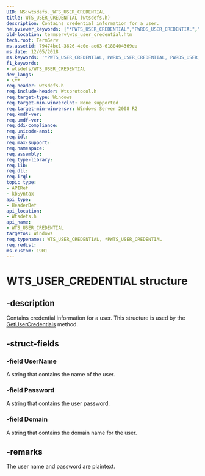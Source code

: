```yaml
---
UID: NS:wtsdefs._WTS_USER_CREDENTIAL
title: WTS_USER_CREDENTIAL (wtsdefs.h)
description: Contains credential information for a user.helpviewer_keywords: ["*PWTS_USER_CREDENTIAL","PWRDS_USER_CREDENTIAL","PWRDS_USER_CREDENTIAL structure pointer [Remote Desktop Services]","PWTS_USER_CREDENTIAL","PWTS_USER_CREDENTIAL structure pointer [Remote Desktop Services]","WRDS_USER_CREDENTIAL","WRDS_USER_CREDENTIAL structure [Remote Desktop Services]","WTS_USER_CREDENTIAL","WTS_USER_CREDENTIAL structure [Remote Desktop Services]","termserv.wts_user_credential","wtsdefs/PWRDS_USER_CREDENTIAL","wtsdefs/PWTS_USER_CREDENTIAL","wtsdefs/WRDS_USER_CREDENTIAL","wtsdefs/WTS_USER_CREDENTIAL"]
old-location: termserv\wts_user_credential.htm
tech.root: TermServ
ms.assetid: 79474bc1-3626-4c0e-ae63-6180404369ea
ms.date: 12/05/2018
ms.keywords: '*PWTS_USER_CREDENTIAL, PWRDS_USER_CREDENTIAL, PWRDS_USER_CREDENTIAL structure pointer [Remote Desktop Services], PWTS_USER_CREDENTIAL, PWTS_USER_CREDENTIAL structure pointer [Remote Desktop Services], WRDS_USER_CREDENTIAL, WRDS_USER_CREDENTIAL structure [Remote Desktop Services], WTS_USER_CREDENTIAL, WTS_USER_CREDENTIAL structure [Remote Desktop Services], termserv.wts_user_credential, wtsdefs/PWRDS_USER_CREDENTIAL, wtsdefs/PWTS_USER_CREDENTIAL, wtsdefs/WRDS_USER_CREDENTIAL, wtsdefs/WTS_USER_CREDENTIAL'
f1_keywords:
- wtsdefs/WTS_USER_CREDENTIAL
dev_langs:
- c++
req.header: wtsdefs.h
req.include-header: Wtsprotocol.h
req.target-type: Windows
req.target-min-winverclnt: None supported
req.target-min-winversvr: Windows Server 2008 R2
req.kmdf-ver: 
req.umdf-ver: 
req.ddi-compliance: 
req.unicode-ansi: 
req.idl: 
req.max-support: 
req.namespace: 
req.assembly: 
req.type-library: 
req.lib: 
req.dll: 
req.irql: 
topic_type:
- APIRef
- kbSyntax
api_type:
- HeaderDef
api_location:
- Wtsdefs.h
api_name:
- WTS_USER_CREDENTIAL
targetos: Windows
req.typenames: WTS_USER_CREDENTIAL, *PWTS_USER_CREDENTIAL
req.redist: 
ms.custom: 19H1
---
```


# WTS_USER_CREDENTIAL structure


## -description


Contains credential information for a user. This structure is used by the <a href="https://docs.microsoft.com/windows/desktop/api/wtsprotocol/nf-wtsprotocol-iwtsprotocolconnection-getusercredentials">GetUserCredentials</a> method.


## -struct-fields




### -field UserName

A string that contains the name of the user.


### -field Password

A string that contains the user password.


### -field Domain

A string that contains the domain name for the user.


## -remarks



The user name and password are plaintext.



